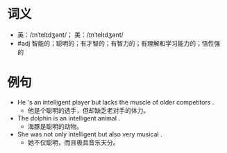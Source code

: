 # 词义
- 英：/ɪnˈtelɪdʒənt/； 美：/ɪnˈtelɪdʒənt/
- #adj 智能的；聪明的；有才智的；有智力的；有理解和学习能力的；悟性强的
# 例句
- He 's an intelligent player but lacks the muscle of older competitors .
	- 他是个聪明的选手，但却缺乏老对手的体力。
- The dolphin is an intelligent animal .
	- 海豚是聪明的动物。
- She was not only intelligent but also very musical .
	- 她不仅聪明，而且极具音乐天分。
